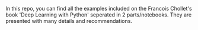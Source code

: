 In this repo, you can find all the examples included on the Francois Chollet's book 'Deep Learning with Python' seperated in 2 parts/notebooks. They are presented with many details and recommendations. 
